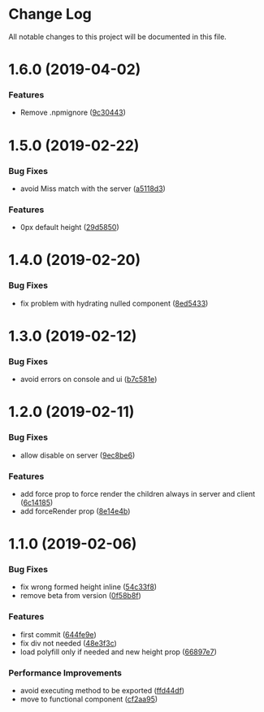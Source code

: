 # Change Log

All notable changes to this project will be documented in this file.

<a name="1.6.0"></a>
# 1.6.0 (2019-04-02)


### Features

* Remove .npmignore ([9c30443](https://github.com/SUI-Components/schibsted-spain-components/commit/9c30443))



<a name="1.5.0"></a>
# 1.5.0 (2019-02-22)


### Bug Fixes

* avoid Miss match with the server ([a5118d3](https://github.com/SUI-Components/schibsted-spain-components/commit/a5118d3))


### Features

* 0px default height ([29d5850](https://github.com/SUI-Components/schibsted-spain-components/commit/29d5850))



<a name="1.4.0"></a>
# 1.4.0 (2019-02-20)


### Bug Fixes

* fix problem with hydrating nulled component ([8ed5433](https://github.com/SUI-Components/schibsted-spain-components/commit/8ed5433))



<a name="1.3.0"></a>
# 1.3.0 (2019-02-12)


### Bug Fixes

* avoid errors on console and ui ([b7c581e](https://github.com/SUI-Components/schibsted-spain-components/commit/b7c581e))



<a name="1.2.0"></a>
# 1.2.0 (2019-02-11)


### Bug Fixes

* allow disable on server ([9ec8be6](https://github.com/SUI-Components/schibsted-spain-components/commit/9ec8be6))


### Features

* add force prop to force render the children always in server and client ([6c14185](https://github.com/SUI-Components/schibsted-spain-components/commit/6c14185))
* add forceRender prop ([8e14e4b](https://github.com/SUI-Components/schibsted-spain-components/commit/8e14e4b))



<a name="1.1.0"></a>
# 1.1.0 (2019-02-06)


### Bug Fixes

* fix wrong formed height inline ([54c33f8](https://github.com/SUI-Components/schibsted-spain-components/commit/54c33f8))
* remove beta from version ([0f58b8f](https://github.com/SUI-Components/schibsted-spain-components/commit/0f58b8f))


### Features

* first commit ([644fe9e](https://github.com/SUI-Components/schibsted-spain-components/commit/644fe9e))
* fix div not needed ([48e3f3c](https://github.com/SUI-Components/schibsted-spain-components/commit/48e3f3c))
* load polyfill only if needed and new height prop ([66897e7](https://github.com/SUI-Components/schibsted-spain-components/commit/66897e7))


### Performance Improvements

* avoid executing method to be exported ([ffd44df](https://github.com/SUI-Components/schibsted-spain-components/commit/ffd44df))
* move to functional component ([cf2aa95](https://github.com/SUI-Components/schibsted-spain-components/commit/cf2aa95))



